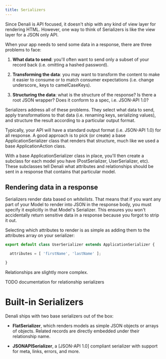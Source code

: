 ```yaml
---
title: Serializers
---
```


Since Denali is API focused, it doesn't ship with any kind of view layer for
rendering HTML. However, one way to think of Serializers is like the view layer
for a JSON only API.

When your app needs to send some data in a response, there are three problems to
face:

  1. **What data to send**: you'll often want to send only a subset of your
  record back (i.e. omitting a hashed password).

  2. **Transforming the data**: you may want to transform the content to make it
  easier to consume or to match consumer expectations (i.e. change underscore_
  keys to camelCaseKeys).

  3. **Structuring the data**: what is the structure of the response? Is there a root JSON wrapper? Does it conform to a spec, i.e. JSON-API 1.0?

Serializers address all of these problems. They select what data to send, apply
transformations to that data (i.e. renaming keys, serializing values), and
structure the result according to a particular output format.

Typically, your API will have a standard output format (i.e. JSON-API 1.0) for all response.
A good approach is to pick (or create) a base ApplicationSerializer class that renders that
structure, much like we used a base ApplicationAction class.

With a base ApplicationSerializer class in place, you'll then create a subclass
for each model you have (PostSerializer, UserSerializer, etc). These subclasses
tell Denali what attributes and relationships should be sent in a response that
contains that particular model.

## Rendering data in a response

Serializers render data based on _whitelists_. That means that if you want any
part of your Model to render into JSON in the response body, you must specify
it explicitly in that Model's Serializer. This ensures you won't
accidentally return sensitive data in a response because you forgot to strip it
out.

Selecting which attributes to render is as simple as adding them to the
attributes array on your serializer:

```js
export default class UserSerializer extends ApplicationSerializer {

  attributes = [ 'firstName', 'lastName' ];

}
```

Relationships are slightly more complex.

TODO documentation for relationship serializers

# Built-in Serializers

Denali ships with two base serializers out of the box:

  * **FlatSerializer**, which renders models as simple JSON objects or arrays of objects. Related records are directly embedded under their relationship name.

  * **JSONAPISerializer**, a [JSON-API 1.0] compliant serializer with support
  for meta, links, errors, and more.

